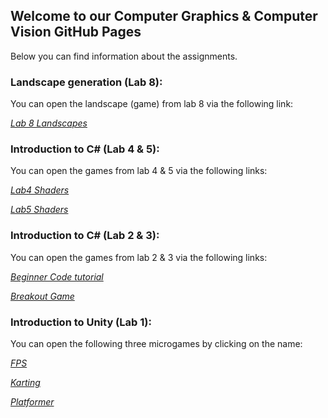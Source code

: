 ## Welcome to our Computer Graphics & Computer Vision GitHub Pages

Below you can find information about the assignments.

### Landscape generation (Lab 8):
You can open the landscape (game) from lab 8 via the following link:

[*Lab 8 Landscapes*](https://veronners.github.io/CGCV11/Lab8_Landscapes/index.html)

### Introduction to C# (Lab 4 & 5): 
You can open the games from lab 4 & 5 via the following links:

[*Lab4 Shaders*](https://veronners.github.io/CGCV11/Lab4_Shaders/index.html)

[*Lab5 Shaders*](https://veronners.github.io/CGCV11/Lab5_Shaders/index.html)

### Introduction to C# (Lab 2 & 3): 
You can open the games from lab 2 & 3 via the following links:

[*Beginner Code tutorial*](https://veronners.github.io/CGCV11/BeginnerCodeLab2/index.html)

[*Breakout Game*](https://veronners.github.io/CGCV11/BlockGame/index.html)

### Introduction to Unity (Lab 1): 
You can open the following three microgames by clicking on the name:

[*FPS*](https://veronners.github.io/CGCV11/FPS/index.html)

[*Karting*](https://veronners.github.io/CGCV11/Karting/index.html)

[*Platformer*](https://veronners.github.io/CGCV11/Platformer/index.html)
